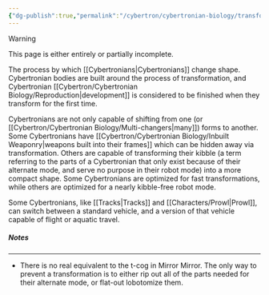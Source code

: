 ```yaml
---
{"dg-publish":true,"permalink":"/cybertron/cybertronian-biology/transformation/"}
---
```

  
>[!warning] 
>This page is either entirely or partially incomplete. 

The process by which [[Cybertronians\|Cybertronians]] change shape. Cybertronian bodies are built around the process of transformation, and Cybertronian [[Cybertron/Cybertronian Biology/Reproduction\|development]] is considered to be finished when they transform for the first time. 

Cybertronians are not only capable of shifting from one (or [[Cybertron/Cybertronian Biology/Multi-changers\|many]]) forms to another. Some Cybertronians have [[Cybertron/Cybertronian Biology/Inbuilt Weaponry\|weapons built into their frames]] which can be hidden away via transformation. Others are capable of transforming their kibble (a term referring to the parts of a Cybertronian that only exist because of their alternate mode, and serve no purpose in their robot mode) into a more compact shape. Some Cybertronians are optimized for fast transformations, while others are optimized for a nearly kibble-free robot mode. 

Some Cybertronians, like [[Tracks\|Tracks]] and [[Characters/Prowl\|Prowl]], can switch between a standard vehicle, and a version of that vehicle capable of flight or aquatic travel. 
##### Notes
---
- There is no real equivalent to the t-cog in Mirror Mirror. The only way to prevent a transformation is to either rip out all of the parts needed for their alternate mode, or flat-out lobotomize them. 